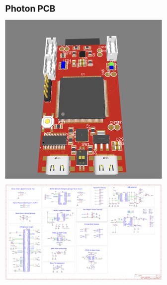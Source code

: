# Photon PCB

![Image Description](/Screenshot%202024-04-25%20at%2010.19.11%20PM.png)

![Image Description](/Schematic_Photon-Avatar-Headset_2024-04-25.png)
